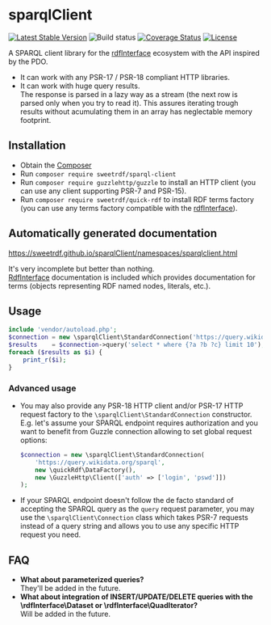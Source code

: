 # sparqlClient

[![Latest Stable Version](https://poser.pugx.org/sweetrdf/sparql-client/v/stable)](https://packagist.org/packages/sweetrdf/sparql-client)
![Build status](https://github.com/sweetrdf/sparqlClient/workflows/phpunit/badge.svg?branch=master)
[![Coverage Status](https://coveralls.io/repos/github/sweetrdf/sparqlClient/badge.svg?branch=master)](https://coveralls.io/github/sweetrdf/sparqlClient?branch=master)
[![License](https://poser.pugx.org/sweetrdf/sparql-client/license)](https://packagist.org/packages/sweetrdf/sparql-client)


A SPARQL client library for the [rdfInterface](https://github.com/sweetrdf/rdfInterface/) ecosystem with the API inspired by the PDO.

* It can work with any PSR-17 / PSR-18 compliant HTTP libraries.
* It can work with huge query results.\
  The response is parsed in a lazy way as a stream (the next row is parsed only when you try to read it).
  This assures iterating trough results without acumulating them in an array has neglectable memory footprint.

## Installation

* Obtain the [Composer](https://getcomposer.org)
* Run `composer require sweetrdf/sparql-client`
* Run `composer require guzzlehttp/guzzle` to install an HTTP client (you can use any client supporting PSR-7 and PSR-15).
* Run `composer require sweetrdf/quick-rdf` to install RDF terms factory 
  (you can use any terms factory compatible with the [rdfInterface](https://github.com/sweetrdf/rdfInterface/)).

## Automatically generated documentation

https://sweetrdf.github.io/sparqlClient/namespaces/sparqlclient.html

It's very incomplete but better than nothing.\
[RdfInterface](https://github.com/sweetrdf/rdfInterface/) documentation is included which provides documentation for terms (objects representing RDF named nodes, literals, etc.).

## Usage

```php
include 'vendor/autoload.php';
$connection = new \sparqlClient\StandardConnection('https://query.wikidata.org/sparql', new \quickRdf\DataFactory());
$results    = $connection->query('select * where {?a ?b ?c} limit 10');
foreach ($results as $i) {
    print_r($i);
}
```

### Advanced usage

* You may also provide any PSR-18 HTTP client and/or PSR-17 HTTP request factory to the `\sparqlClient\StandardConnection` constructor.
  E.g. let's assume your SPARQL endpoint requires authorization and you want to benefit from Guzzle connection allowing to set global request options:
  ```php
  $connection = new \sparqlClient\StandardConnection(
      'https://query.wikidata.org/sparql', 
      new \quickRdf\DataFactory(),
      new \GuzzleHttp\Client(['auth' => ['login', 'pswd']])
  );
  ```
* If your SPARQL endpoint doesn't follow the de facto standard of accepting the SPARQL query as the `query` request parameter,
  you may use the `\sparqlClient\Connection` class which takes PSR-7 requests instead of a query string and allows you to use any specific HTTP request you need.

## FAQ

* **What about parameterized queries?**\
  They'll be added in the future.
* **What about integration of INSERT/UPDATE/DELETE queries with the \rdfInterface\Dataset or \rdfInterface\QuadIterator?**\
  Will be added in the future.
